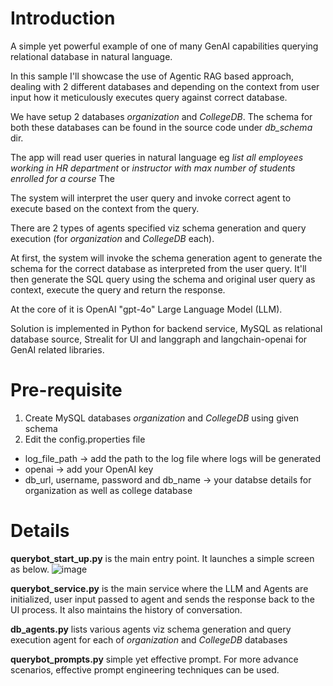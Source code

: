 # Introduction

A simple yet powerful example of one of many GenAI capabilities querying relational database in natural language.

In this sample I'll showcase the use of Agentic RAG based approach, dealing with 2 different databases and depending on the context from user input how it meticulously executes query against correct database.

We have setup 2 databases *organization* and *CollegeDB*. The schema for both these databases can be found in the source code under *db_schema* dir.

The app will read user queries in natural language eg *list all employees working in HR department* or *instructor with max number of students enrolled for a course*
The

The system will interpret the user query and invoke correct agent to execute based on the context from the query.

There are 2 types of agents specified viz schema generation and query execution (for *organization* and *CollegeDB* each).

At first, the system will invoke the schema generation agent to generate the schema for the correct database as interpreted from the user query.
It'll then generate the SQL query using the schema and original user query as context, execute the query and return the response.

At the core of it is OpenAI "gpt-4o" Large Language Model (LLM).

Solution is implemented in Python for backend service, MySQL as relational database source, Strealit for UI and langgraph and langchain-openai for GenAI related libraries.

# Pre-requisite

1. Create MySQL databases *organization* and *CollegeDB* using given schema
2. Edit the config.properties file
 - log_file_path -> add the path to the log file where logs will be generated
 - openai -> add your OpenAI key
 - db_url, username, password and db_name -> your databse details for organization as well as college database

# Details
**querybot_start_up.py** is the main entry point. It launches a simple screen as below.
![image](https://github.com/user-attachments/assets/fa4c6fe7-a5b0-4432-9320-43db99cf32cd)

**querybot_service.py** is the main service where the LLM and Agents are initialized, user input passed to agent and sends the response back to the UI process.
It also maintains the history of conversation.

**db_agents.py** lists various agents viz schema generation and query execution agent for each of *organization* and *CollegeDB* databases

**querybot_prompts.py** simple yet effective prompt. For more advance scenarios, effective prompt engineering techniques can be used.
